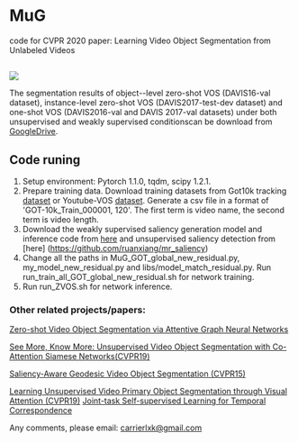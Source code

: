 # MuG
code for CVPR 2020 paper:
Learning Video Object Segmentation from Unlabeled Videos
##

![](../master/overview.png)

The segmentation results of object--level zero-shot VOS (DAVIS16-val dataset), instance-level zero-shot VOS (DAVIS2017-test-dev dataset) and  one-shot VOS (DAVIS2016-val and DAVIS 2017-val datasets) under both unsupervised and weakly supervised conditionscan be download from [GoogleDrive](https://drive.google.com/file/d/1Gn3XmqPhaw7Z2CMEoyTy_w1n7xjdjbMh/view?usp=sharing).
## Code runing
1. Setup environment: Pytorch 1.1.0, tqdm, scipy 1.2.1.
2. Prepare training data. Download training datasets from Got10k tracking [dataset](http://got-10k.aitestunion.com/) or Youtube-VOS [dataset](https://youtube-vos.org/challenge/2019/). Generate a csv file in a format of 'GOT-10k_Train_000001,	120'. The first term is video name, the second term is video length.
3. Download the weakly supervised saliency generation model and inference code from [here](https://github.com/zengxianyu/mws) and unsupervised saliency detection from [here] (https://github.com/ruanxiang/mr_saliency)
4. Change all the paths in MuG_GOT_global_new_residual.py, my_model_new_residual.py and libs/model_match_residual.py.
Run run_train_all_GOT_global_new_residual.sh for network training.
5. Run  run_ZVOS.sh for network inference.

### Other related projects/papers:
[Zero-shot Video Object Segmentation via Attentive Graph Neural Networks](https://github.com/carrierlxk/AGNN)

[See More, Know More: Unsupervised Video Object Segmentation with Co-Attention Siamese Networks(CVPR19)](https://github.com/carrierlxk/COSNet)

[Saliency-Aware Geodesic Video Object Segmentation (CVPR15)](https://github.com/wenguanwang/saliencysegment)

[Learning Unsupervised Video Primary Object Segmentation through Visual Attention (CVPR19)](https://github.com/wenguanwang/AGS)
[Joint-task Self-supervised Learning for Temporal Correspondence](https://github.com/Liusifei/UVC)

Any comments, please email: carrierlxk@gmail.com
